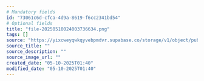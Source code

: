 ```yaml
---
# Mandatory fields
id: "73061c6d-cfca-4d9a-8619-f6cc2341bd54"
# Optional fields
title: "file-20250510024003736634.png"
tags: []
source: "https://yixcweyqwkqyvebpmdvr.supabase.co/storage/v1/object/public/attachments/73061c6d-cfca-4d9a-8619-f6cc2341bd54.png"
source_title: ""
source_description: ""
source_image_url: ""
created_date: "05-10-2025T01:40"
modified_date: "05-10-2025T01:40"
---
```

